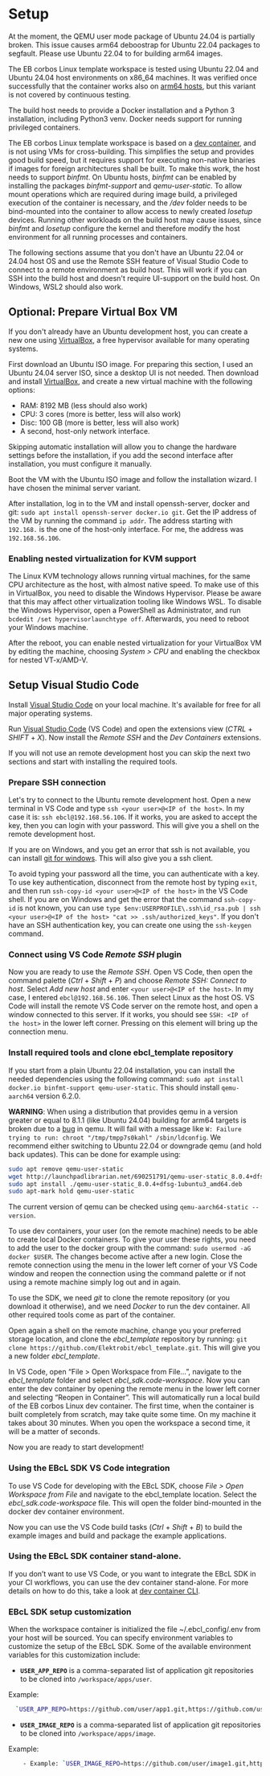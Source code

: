 # Setup

<div class="warning">
At the moment, the QEMU user mode package of Ubuntu 24.04 is partially broken.
This issue causes arm64 deboostrap for Ubuntu 22.04 packages to segfault.
Please use Ubuntu 22.04 to for building arm64 images.
</div>

The EB corbos Linux template workspace is tested using Ubuntu 22.04 and Ubuntu 24.04 host environments on x86_64 machines.
It was verified once successfully that the container works also on [arm64 hosts](./arm64_host.md), but this variant is not covered by continuous testing.

The build host needs to provide a Docker installation and a Python 3 installation, including Python3 venv.
Docker needs support for running privileged containers.

The EB corbos Linux template workspace is based on a [dev container](https://github.com/Elektrobit/ebcl_dev_container), and is not using VMs for cross-building.
This simplifies the setup and provides good build speed, but it requires support for executing non-native binaries if images for foreign architectures shall be built.
To make this work, the host needs to support _binfmt_. On Ubuntu hosts, _binfmt_ can be enabled by installing the packages _binfmt-support_ and _qemu-user-static_. To allow mount operations which are required during image build, a privileged execution of the container is necessary, and the _/dev_ folder needs to be bind-mounted into the container to allow access to newly created _losetup_ devices.
Running other workloads on the build host may cause issues, since _binfmt_ and _losetup_ configure the kernel and therefore modify the host environment for all running processes and containers.

The following sections assume that you don't have an Ubuntu 22.04 or 24.04 host OS and use the Remote SSH feature of Visual Studio Code to connect to a remote environment as build host.
This will work if you can SSH into the build host and doesn't require UI-support on the build host.
On Windows, WSL2 should also work.

## Optional: Prepare Virtual Box VM

If you don't already have an Ubuntu development host, you can create a new one using [VirtualBox](https://www.virtualbox.org/), a free hypervisor available for many operating systems.

First download an Ubuntu ISO image.
For preparing this section, I used an Ubuntu 24.04 server ISO, since a desktop UI is not needed.
Then download and install [VirtualBox](https://www.virtualbox.org/), and create a new virtual machine with the following options:

- RAM: 8192 MB (less should also work)
- CPU: 3 cores (more is better, less will also work)
- Disc: 100 GB (more is better, less will also work)
- A second, host-only network interface.

Skipping automatic installation will allow you to change the hardware settings before the installation, if you add the second interface after installation, you must configure it manually.

Boot the VM with the Ubuntu ISO image and follow the installation wizard.
I have chosen the minimal server variant.

After installation, log in to the VM and install openssh-server, docker and git: `sudo apt install openssh-server docker.io git`. Get the IP address of the VM by running the command `ip addr`. The address starting with `192.168.` is the one of the host-only interface.
For me, the address was `192.168.56.106`.

### Enabling nested virtualization for KVM support

The Linux KVM technology allows running virtual machines, for the same CPU architecture as the host, with almost native speed.
To make use of this in VirtualBox, you need to disable the Windows Hypervisor.
Please be aware that this may affect other virtualization tooling like Windows WSL.
To disable the Windows Hypervisor, open a PowerShell as Administrator, and run `bcdedit /set hypervisorlaunchtype off`. Afterwards, you need to reboot your Windows machine.

After the reboot, you can enable nested virtualization for your VirtualBox VM by editing the machine, choosing _System > CPU_ and enabling the checkbox for nested VT-x/AMD-V.

## Setup Visual Studio Code

Install [Visual Studio Code](https://code.visualstudio.com/) on your local machine.
It's available for free for all major operating systems.

Run [Visual Studio Code](https://code.visualstudio.com/) (VS Code) and open the extensions view (_CTRL_ + _SHIFT_ + _X_). Now install the _Remote SSH_ and the _Dev Containers_ extensions.

If you will not use an remote development host you can skip the next two sections and start with installing the required tools.

### Prepare SSH connection

Let's try to connect to the Ubuntu remote development host.
Open a new terminal in VS Code and type `ssh <your user>@<IP of the host>`. In my case it is: `ssh ebcl@192.168.56.106`. If it works, you are asked to accept the key, then you can login with your password.
This will give you a shell on the remote development host.

If you are on Windows, and you get an error that ssh is not available, you can install [git for windows](https://www.git-scm.com/download/win). This will also give you a ssh client.

To avoid typing your password all the time, you can authenticate with a key.
To use key authentication, disconnect from the remote host by typing `exit`, and then run `ssh-copy-id <your user>@<IP of the host>` in the VS Code shell.
If you are on Windows and get the error that the command `ssh-copy-id` is not known, you can use `type $env:USERPROFILE\.ssh\id_rsa.pub | ssh <your user>@<IP of the host> "cat >> .ssh/authorized_keys"`. If you don't have an SSH authentication key, you can create one using the `ssh-keygen` command.

### Connect using VS Code _Remote SSH_ plugin

Now you are ready to use the _Remote SSH_. Open VS Code, then open the command palette (_Ctrl_ + _Shift_ + _P_) and choose _Remote SSH: Connect to host_. Select _Add new host_  and enter `<your user>@<IP of the host>`. In my case, I entered `ebcl@192.168.56.106`. Then select Linux as the host OS.
VS Code will install the remote VS Code server on the remote host, and open a window connected to this server.
If it works, you should see `SSH: <IP of the host>` in the lower left corner.
Pressing on this element will bring up the connection menu.

### Install required tools and clone ebcl_template repository


If you start from a plain Ubuntu 22.04 installation, you can install the needed dependencies using the following command: `sudo apt install docker.io binfmt-support qemu-user-static`.
This should install `qemu-aarch64` version 6.2.0.

**WARNING**:
When using a distribution that provides qemu in a version greater or equal to 8.1.1 (like Ubuntu 24.04) building for arm64 targets is broken due to a [bug](https://gitlab.com/qemu-project/qemu/-/issues/1913) in qemu. It will fail with a message like `W: Failure trying to run: chroot "/tmp/tmpp7s0kahl" /sbin/ldconfig`.
We recommend either switching to Ubuntu 22.04 or downgrade qemu (and hold back updates).
This can be done for example using:
```sh
sudo apt remove qemu-user-static
wget http://launchpadlibrarian.net/690251791/qemu-user-static_8.0.4+dfsg-1ubuntu3_amd64.deb
sudo apt install ./qemu-user-static_8.0.4+dfsg-1ubuntu3_amd64.deb
sudo apt-mark hold qemu-user-static
```
The current version of qemu can be checked using `qemu-aarch64-static --version`.

To use dev containers, your user (on the remote machine) needs to be able to create local Docker containers.
To give your user these rights, you need to add the user to the docker group with the command: `sudo usermod -aG docker $USER`. The changes become active after a new login.
Close the remote connection using the menu in the lower left corner of your VS Code window and reopen the connection using the command palette or if not using a remote machine simply log out and in again.

To use the SDK, we need _git_ to clone the remote repository (or you download it otherwise), and we need _Docker_ to run the dev container.
All other required tools come as part of the container.

Open again a shell on the remote machine, change you your preferred storage location, and clone the _ebcl_template_ repository by running: `git clone https://github.com/Elektrobit/ebcl_template.git`. This will give you a new folder _ebcl_template_.

In VS Code, open “File > Open Workspace from File…”, navigate to the _ebcl_template_ folder and select _ebcl_sdk.code-workspace_. Now you can enter the dev container by opening the remote menu in the lower left corner and selecting “Reopen in Container”.
This will automatically run a local build of the EB corbos Linux dev container.
The first time, when the container is built completely from scratch, may take quite some time.
On my machine it takes about 30 minutes.
When you open the workspace a second time, it will be a matter of seconds.

Now you are ready to start development!

### Using the EBcL SDK VS Code integration

To use VS Code for developing with the EBcL SDK, choose _File > Open Workspace from File_ and navigate to the ebcl_template location.
Select the _ebcl_sdk.code-workspace_ file.
This will open the folder bind-mounted in the docker dev container environment.

Now you can use the VS Code build tasks (_Ctrl_ + _Shift_ + _B_) to build the example images and build and package the example applications.

### Using the EBcL SDK container stand-alone.

If you don’t want to use VS Code, or you want to integrate the EBcL SDK in your CI workflows, you can use the dev container stand-alone.
For more details on how to do this, take a look at [dev container CLI](dev_container.md).

### EBcL SDK setup customization

When the workspace container is initialized the file ~/.ebcl_config/.env from your host will be sourced.
You can specify environment variables to customize the setup of the EBcL SDK.
Some of the available environment variables for this customization include:

- **`USER_APP_REPO`** is a comma-separated list of application git repositories to be cloned into `/workspace/apps/user`.

Example:

```bash
  `USER_APP_REPO=https://github.com/user/app1.git,https://github.com/user/app2.git`
```

- **`USER_IMAGE_REPO`** is a comma-separated list of application git repositories to be cloned into `/workspace/apps/image`.


Example:

```bash
    - Example: `USER_IMAGE_REPO=https://github.com/user/image1.git,https://github.com/user/image2.git`
```
